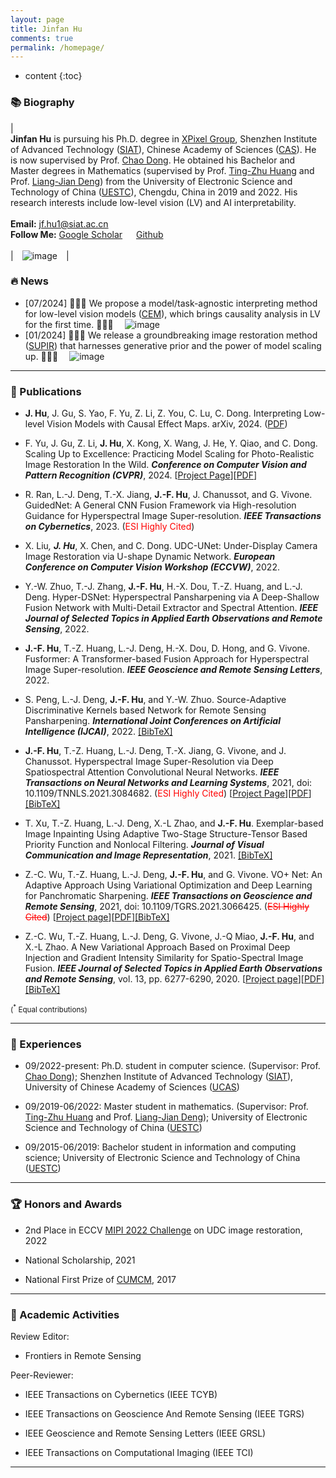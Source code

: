 ```yaml
---
layout: page
title: Jinfan Hu
comments: true
permalink: /homepage/
---
```


* content
{:toc}

<style>
.biblist { }

/* The item */
.biblist li { }

/* You can define custom styles for plstyle field here. */


/*************************************
   The box that contain BibTeX code
 *************************************/
div.noshow { display: none; }
div.BibTeX {
  margin-right: 1%;
  margin-left: 3%;
  margin-top: 1.2em;
  margin-bottom: 1.3em;
  border: 1px solid silver;
  padding: 0.3em 0.5em;
  background: #eeeeee;
}
div.BibTeX pre { font-size: 85%; overflow: auto;  width: 100%; }
</style>

<script>
function toggleBibtex(articleid) {
  var bib = document.getElementById('bib_'+articleid);
  if (bib) {
    if(bib.className.indexOf('BibTeX') != -1) {
    bib.className.indexOf('noshow') == -1?bib.className = 'BibTeX noshow':bib.className = 'BibTeX';
    }
  } else {
    return;
  }
}
</script>



	
### 📚 Biography
 
| <br>**Jinfan Hu** is pursuing his Ph.D. degree in [XPixel Group](http://xpixel.group/index.html), Shenzhen Institute of Advanced Technology ([SIAT](https://www.siat.ac.cn/)), Chinese Academy of Sciences ([CAS](https://english.cas.cn/index.shtml)). He is now supervised by Prof. [Chao Dong](http://xpixel.group/2010/01/20/chaodong.html). He obtained his Bachelor and Master degrees in Mathematics (supervised by Prof. [Ting-Zhu Huang](http://www.math.uestc.edu.cn/info/1081/2041.htm) and Prof. [Liang-Jian Deng](https://liangjiandeng.github.io/)) from the University of Electronic Science and Technology of China ([UESTC](https://www.uestc.edu.cn/)), Chengdu, China in 2019 and 2022. His research interests include low-level vision (LV) and AI interpretability. <br> <br> **Email:** <jf.hu1@siat.ac.cn> <br> **Follow Me:** [Google Scholar](https://scholar.google.com/citations?hl=zh-CN&user=hT-EiJEAAAAJ) &emsp; [Github](https://github.com/J-FHu) <br><br> |&emsp;![image](https://J-FHu.github.io/images/Hu.jpg)&emsp;|

### 🔥 News

* [07/2024] 🎉🎉🎉 We propose a model/task-agnostic interpreting method for low-level vision models ([CEM](https://arxiv.org/abs/2407.19789)), which brings causality analysis in LV for the first time. 🎉🎉🎉
&emsp;![image](https://J-FHu.github.io/images/teaser_CEM.png)&emsp;
* [01/2024] 🎉🎉🎉 We release a groundbreaking image restoration method ([SUPIR](https://supir.xpixel.group/)) that harnesses generative prior and the power of model scaling up. 🎉🎉🎉 
&emsp;![image](https://J-FHu.github.io/images/teaser.png)&emsp;

---

### 📝 Publications

* **J. Hu**, J. Gu, S. Yao, F. Yu, Z. Li, Z. You, C. Lu, C. Dong. Interpreting Low-level Vision Models with Causal Effect Maps. arXiv, 2024. ([PDF](https://arxiv.org/abs/2407.19789))

* F. Yu, J. Gu, Z. Li, **J. Hu**, X. Kong, X. Wang, J. He, Y. Qiao, and C. Dong. Scaling Up to Excellence: Practicing Model Scaling for Photo-Realistic Image Restoration In the Wild. **_Conference on Computer Vision and Pattern Recognition (CVPR)_**, 2024.
  [[Project Page](https://supir.xpixel.group/)][[PDF](https://arxiv.org/abs/2401.13627)]
  
* R. Ran, L.-J. Deng, T.-X. Jiang, **J.-F. Hu**, J. Chanussot, and G. Vivone. GuidedNet: A General CNN Fusion Framework via High-resolution Guidance for Hyperspectral Image Super-resolution. **_IEEE Transactions on Cybernetics_**, 2023. (<span style="color:red">ESI Highly Cited</span>)

* X. Liu<sup>*</sup>, **J. Hu**<sup>*</sup>, X. Chen, and C. Dong. UDC-UNet: Under-Display Camera Image Restoration via U-shape Dynamic Network. **_European Conference on Computer Vision Workshop (ECCVW)_**, 2022.

* Y.-W. Zhuo, T.-J. Zhang, **J.-F. Hu**, H.-X. Dou, T.-Z. Huang, and L.-J. Deng. Hyper-DSNet: Hyperspectral Pansharpening via A Deep-Shallow Fusion Network with Multi-Detail Extractor and Spectral Attention. **_IEEE Journal of Selected Topics in Applied Earth Observations and Remote Sensing_**, 2022.

* **J.-F. Hu**, T.-Z. Huang, L.-J. Deng, H.-X. Dou, D. Hong, and G. Vivone. Fusformer: A Transformer-based Fusion Approach for Hyperspectral Image Super-resolution. **_IEEE Geoscience and Remote Sensing Letters_**, 2022.


* S. Peng, L.-J. Deng, **J.-F. Hu**, and Y.-W. Zhuo. Source-Adaptive Discriminative Kernels based Network for Remote Sensing Pansharpening. **_International Joint Conferences on Artificial Intelligence (IJCAI)_**, 2022. 
<a href="javascript:toggleBibtex('pengijcai2022')" class="textlink">[BibTeX]</a>
<div id="bib_pengijcai2022" class="BibTeX noshow">
<pre>
@ARTICLE{pengijcai2022,
	author={S. Peng, L.-J. Deng, J.-F. Hu, and Y.-W. Zhuo},
	journal={International Joint Conferences on Artificial Intelligence (IJCAI)}, 
	title={Source-Adaptive Discriminative Kernels based Network for Remote Sensing Pansharpening}, 
	year={2022},
	volume={},
	number={},
	pages={},
	doi={}
   }
</pre>
</div>   

* **J.-F. Hu**, T.-Z. Huang, L.-J. Deng, T.-X. Jiang, G. Vivone, and J. Chanussot. Hyperspectral Image Super-Resolution via Deep Spatiospectral Attention Convolutional Neural Networks. **_IEEE Transactions on Neural Networks and Learning Systems_**, 2021, doi: 10.1109/TNNLS.2021.3084682. (<span style="color:red">ESI Highly Cited</span>) [[Project Page](https://liangjiandeng.github.io/Projects_Res/HSRnet_2021tnnls.html)][[PDF](https://liangjiandeng.github.io/papers/2021/HSRnet_tnnls_2021.pdf)]<a href="javascript:toggleBibtex('Hutnnls')" class="textlink">[BibTeX]</a>
<div id="bib_Hutnnls" class="BibTeX noshow">
<pre>
@ARTICLE{Hutnnls,
	author={Hu, Jin-Fan and Huang, Ting-Zhu and Deng, Liang-Jian and Jiang, Tai-Xiang and Vivone, Gemine and Chanussot, Jocelyn},
	journal={IEEE Transactions on Neural Networks and Learning Systems}, 
	title={Hyperspectral Image Super-Resolution via Deep Spatiospectral Attention Convolutional Neural Networks}, 
	year={2021},
	doi={10.1109/TNNLS.2021.3084682}
   }
</pre>
</div>

* T. Xu, T.-Z. Huang, L.-J. Deng, X.-L Zhao, and **J.-F. Hu**. Exemplar-based Image Inpainting Using Adaptive Two-Stage Structure-Tensor Based Priority Function and Nonlocal Filtering. **_Journal of Visual Communication and Image Representation_**, 2021.
<a href="javascript:toggleBibtex('xu2022exemplar')" class="textlink">[BibTeX]</a>
<div id="bib_xu2022exemplar" class="BibTeX noshow">
<pre>
@article{xu2022exemplar,
  title={Exemplar-based image inpainting using adaptive two-stage structure-tensor based priority function and nonlocal filtering},
  author={Xu, Ting and Huang, Ting-Zhu and Deng, Liang-Jian and Zhao, Xi-Le and Hu, Jin-Fan},
  journal={Journal of Visual Communication and Image Representation},
  pages={103430},
  year={2022},
  publisher={Elsevier}
}
</pre>
</div>



* Z.-C. Wu, T.-Z. Huang, L.-J. Deng, **J.-F. Hu**, and G. Vivone. VO+ Net: An Adaptive Approach Using Variational Optimization and Deep Learning for Panchromatic Sharpening. **_IEEE Transactions on Geoscience and Remote Sensing_**, 2021, doi: 10.1109/TGRS.2021.3066425. (<span style="color:red"><del>ESI Highly Cited</del></span>) [[Project page](https://liangjiandeng.github.io/Projects_Res/VOFF_2021tgrs.html)][[PDF](https://liangjiandeng.github.io/papers/2021/VOFF.pdf)]<a href="javascript:toggleBibtex('Wu2021VO')" class="textlink">[BibTeX]</a>
<div id="bib_Wu2021VO" class="BibTeX noshow">
<pre>
@ARTICLE{Wu2021VO,
	author={Z.-C. Wu and T.-Z. Huang and L.-J. Deng and J.-F. Hu and G. Vivone},
	journal={IEEE Transactions on Geoscience and Remote Sensing},
	title={VO+Net: An Adaptive Approach Using Variational Optimization and Deep Learning for Panchromatic Sharpening},
	year={2021},
	doi={10.1109/TGRS.2021.3066425}
   }
</pre>
</div>

* Z.-C. Wu, T.-Z. Huang, L.-J. Deng, G. Vivone, J.-Q Miao, **J.-F. Hu**, and X.-L Zhao. A New Variational Approach Based on Proximal Deep Injection and Gradient Intensity Similarity for Spatio-Spectral Image Fusion. **_IEEE Journal of Selected Topics in Applied Earth Observations and Remote Sensing_**, vol. 13, pp. 6277-6290, 2020. [[Project page](https://liangjiandeng.github.io/Projects_Res/DMPIF_2020jstars.html)][[PDF](https://liangjiandeng.github.io/papers/2020/dmpif_2020jstars.pdf)]<a href="javascript:toggleBibtex('Wu')" class="textlink">[BibTeX]</a>
<div id="bib_Wu" class="BibTeX noshow">
<pre>
@ARTICLE{Wu,  
  title={A new variational approach based on proximal deep injection and gradient intensity similarity for spatio-spectral image fusion},
   author={Wu, Zhong-Cheng and Huang, Ting-Zhu and Deng, Liang-Jian and Vivone, Gemine and Miao, Jia-Qing and Hu, Jin-Fan and Zhao, Xi-Le},
   journal={IEEE Journal of Selected Topics in Applied Earth Observations and Remote Sensing},
   volume={13},
   pages={6277--6290},
   year={2020},
   publisher={IEEE}
   }
</pre>
</div>

<p align="left">
<small>(<sup>*</sup> Equal contributions)</small>
</p>
<!-- **Under Review** -->

---

### 📖 Experiences 

* 09/2022-present: Ph.D. student in computer science. (Supervisor: Prof. [Chao Dong](http://xpixel.group/2010/01/20/chaodong.html)); Shenzhen Institute of Advanced Technology ([SIAT](https://www.siat.ac.cn/)), University of Chinese Academy of Sciences ([UCAS](https://www.ucas.ac.cn/))

* 09/2019-06/2022: Master student in mathematics. (Supervisor: Prof. [Ting-Zhu Huang](http://www.math.uestc.edu.cn/info/1081/2041.htm) and Prof. [Liang-Jian Deng](https://liangjiandeng.github.io/)); University of Electronic Science and Technology of China ([UESTC](https://www.uestc.edu.cn/))

* 09/2015-06/2019: Bachelor student in information and computing science; University of Electronic Science and Technology of China ([UESTC](https://www.uestc.edu.cn/))

---

### 🏆 Honors and Awards
* 2nd Place in ECCV [MIPI 2022 Challenge](http://mipi-challenge.org/) on UDC image restoration, 2022

* National Scholarship, 2021

<!-- * Academic Scholarship, 2020 and 2021 -->

* National First Prize of [CUMCM](http://www.mcm.edu.cn/), 2017

<!-- * People Scholarship, 2017 and 2018  -->

---

### 💬 Academic Activities

Review Editor:
* Frontiers in Remote Sensing

Peer-Reviewer: 
* IEEE Transactions on Cybernetics (IEEE TCYB)
  
* IEEE Transactions on Geoscience And Remote Sensing (IEEE TGRS)

* IEEE Geoscience and Remote Sensing Letters (IEEE GRSL)

* IEEE Transactions on Computational Imaging (IEEE TCI)

---

<!-- ### CV of Failures

| <br>**Success is only an occasional event, failure is the norm in life.** This part is motivated by the paper _A CV of failures_ published in &laquo;Nature&raquo;. | &emsp;![image](https://J-FHu.github.io/images/iceberg.jpg)&emsp; |

--- -->

<script type="text/javascript" src="//rf.revolvermaps.com/0/0/6.js?i=573geowbknl&amp;m=7&amp;c=ffc000&amp;cr1=ffffff&amp;f=arial&amp;l=1&amp;s=170&amp;bv=70" async="async"></script>



